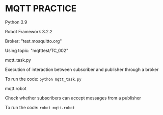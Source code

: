 # MQTT PRACTICE
Python 3.9

Robot Framework 3.2.2

Broker: "test.mosquitto.org" 

Using topic: "mqtttest/TC_002"

mqtt_task.py

Execution of interaction between subscriber and publisher through a broker

To run the code:  ```python mqtt_task.py```


mqtt.robot

Check whether subscribers can accept messages from a publisher

To run the code: ```robot mqtt.robot```


